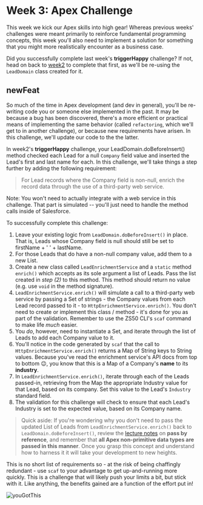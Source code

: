 # Week 3: Apex Challenge

This week we kick our Apex skills into high gear! Whereas previous weeks' challenges were meant primarily to reinforce fundamental programming concepts, this week you'll also need to implement a solution for something that you might more realistically encounter as a business case.

Did you successfully complete last week's **triggerHappy** challenge? If not, head on back to [week2](week2.md) to complete that first, as we'll be re-using the `LeadDomain` class created for it. 

## newFeat

So much of the time in Apex development (and dev in general), you'll be re-writing code you or someone else implemented in the past. It may be because a bug has been discovered, there's a more efficient or practical means of implementing the same behavior (called `refactoring`, which we'll get to in another challenge), or because new requirements have arisen. In this challenge, we'll update our code to the the latter. 

In week2's **triggerHappy** challenge, your LeadDomain.doBeforeInsert() method checked each Lead for a null `Company` field value and inserted the Lead's first and last name for each. In this challenge, we'll take things a step further by adding the following requirement: 

> For Lead records where the Company field is non-null, enrich the record data through the use of a third-party web service. 

Note: You won't need to actually integrate with a web service in this challenge. That part is simulated -- you'll just need to handle the method calls inside of Salesforce. 

To successfully complete this challenge: 
1. Leave your existing logic from `LeadDomain.doBeforeInsert()` in place. That is, Leads whose Company field is null should still be set to firstName + ' ' + lastName. 
2. For those Leads that do have a non-null company value, add them to a new List. 
3. Create a new class called `LeadEnrichmentService` and a `static` method `enrich()` which accepts as its sole argument a list of Leads. Pass the list created in *step (2)* to this method. This method should return no value (e.g. use `void` in the method signature).
4. `LeadEnrichmentService.enrich()` will simulate a call to a third-party web service by passing a Set of strings - the Company values from each Lead record passed to it - to `HttpEnrichmentService.enrich()`. You don't need to create or implement this class / method - it's done for you as part of the validation. Remember to use the ZS50 CLI's `scaf` command to make life *much* easier.
5. You *do*, however, need to instantiate a Set, and iterate through the list of Leads to add each Company value to it.
6. You'll notice in the code generated by `scaf` that the call to `HttpEnrichmentService.enrich()` returns a Map of String keys to String values. Because you've read the enrichment service's API docs from top to bottom 😉, you know that this is a Map of a Company's **name** to its **industry**. 
7. In `LeadEnrichmentService.enrich()`, iterate through each of the Leads passed-in, retrieving from the Map the appropriate Industry value for that Lead, based on its company. Set this value to the Lead's `Industry` standard field.
8. The validation for this challenge will check to ensure that each Lead's Industry is set to the expected value, based on its Company name. 

> Quick aside: If you're wondering why you don't need to pass the updated List of Leads from `LeadEnrichmentService.enrich()` back to `LeadDomain.doBeforeInsert()`, review the [lecture notes](../lectures/week3.md) on **pass by reference**, and remember that **all Apex non-primitive data types are passed in this manner**. Once you grasp this concept and understand how to harness it it will take your development to new heights.

This is no short list of requirements so - at the risk of being chaffingly redundant - use `scaf` to your advantage to get up-and-running more quickly. This is a challenge that will likely push your limits a bit, but stick with it. Like anything, the benefits gained are a function of the effort put in!

![youGotThis](https://media.giphy.com/media/11F0d3IVhQbreE/giphy.gif)